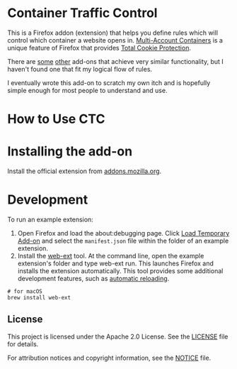 # Container Traffic Control

This is a Firefox addon (extension) that helps you define rules which will control which container a website opens in. [Multi-Account Containers](https://addons.mozilla.org/en-US/firefox/addon/multi-account-containers/) is a unique feature of Firefox that provides [Total Cookie Protection](https://support.mozilla.org/en-US/kb/introducing-total-cookie-protection-standard-mode).

There are [some](https://github.com/kintesh/containerise) [other](https://github.com/mcortt/Conductor/tree/main) add-ons that achieve very similar functionality, but I haven't found one that fit my logical flow of rules.

I eventually wrote this add-on to scratch my own itch and is hopefully simple enough for most people to understand and use.

# How to Use CTC

# Installing the add-on

Install the official extension from [addons.mozilla.org](https://addons.mozilla.org/en-US/firefox/addon/container-traffic-control/).

# Development

To run an example extension:

1. Open Firefox and load the about:debugging page. Click [Load Temporary Add-on](https://developer.mozilla.org/en-US/Add-ons/WebExtensions/Temporary_Installation_in_Firefox) and select the `manifest.json` file within the folder of an example extension.
2. Install the [web-ext](https://developer.mozilla.org/en-US/Add-ons/WebExtensions/Getting_started_with_web-ext) tool. At the command line, open the example extension's folder and type web-ext run. This launches Firefox and installs the extension automatically. This tool provides some additional development features, such as [automatic reloading](https://developer.mozilla.org/en-US/Add-ons/WebExtensions/Getting_started_with_web-ext#Automatic_extension_reloading).

```
# for macOS
brew install web-ext
```

## License

This project is licensed under the Apache 2.0 License. See the [LICENSE](LICENSE) file for details.

For attribution notices and copyright information, see the [NOTICE](NOTICE) file.
